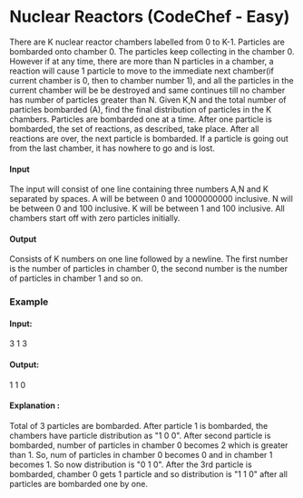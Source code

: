 # Nuclear Reactors (CodeChef - Easy)

There are K nuclear reactor chambers labelled from 0 to K-1. Particles are bombarded onto chamber 0. The particles keep collecting in the chamber 0. However if at any time, there are more than N particles in a chamber, a reaction will cause 1 particle to move to the immediate next chamber(if current chamber is 0, then to chamber number 1), and all the particles in the current chamber will be be destroyed and same continues till no chamber has number of particles greater than N. Given K,N and the total number of particles bombarded (A), find the final distribution of particles in the K chambers. Particles are bombarded one at a time. After one particle is bombarded, the set of reactions, as described, take place. After all reactions are over, the next particle is bombarded. If a particle is going out from the last chamber, it has nowhere to go and is lost.<br>

#### Input<br>
The input will consist of one line containing three numbers A,N and K separated by spaces. A will be between 0 and 1000000000 inclusive. N will be between 0 and 100 inclusive. K will be between 1 and 100 inclusive. All chambers start off with zero particles initially.<br>

#### Output<br>
Consists of K numbers on one line followed by a newline. The first number is the number of particles in chamber 0, the second number is the number of particles in chamber 1 and so on.<br>

### Example<br>
#### Input:<br>
3 1 3<br>
#### Output:<br>
1 1 0<br>
#### Explanation :<br>
Total of 3 particles are bombarded. After particle 1 is bombarded, the chambers have particle distribution as "1 0 0". After second particle is bombarded, number of particles in chamber 0 becomes 2 which is greater than 1. So, num of particles in chamber 0 becomes 0 and in chamber 1 becomes 1. So now distribution is "0 1 0". After the 3rd particle is bombarded, chamber 0 gets 1 particle and so distribution is "1 1 0" after all particles are bombarded one by one.<br>
